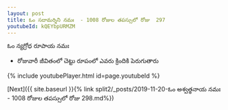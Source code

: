 ```yaml
---
layout: post
title: ఓం సదామర్శిని నమః  - 1008 రోజుల తపస్సులో రోజు  297
youtubeId: kQEYbpURMZM
---
```

 
 
 ఓం న్యగ్రోధ రూపాయ నమః  
 
 -  రోజువారీ జీవితంలో చెట్టు రూపంలో ఎవరు క్రిందికి పెరుగుతారు 
 
  
 
  
 
 
 
 
 
 


{% include youtubePlayer.html id=page.youtubeId %}
 
[Next]({{ site.baseurl }}{% link  split2/_posts/2019-11-20-ఓం అశ్వత్థనాయ నమః  - 1008 రోజుల తపస్సులో రోజు  298.md%})
 
